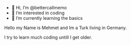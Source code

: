 - 👋 Hi, I’m @bettercallmemo
- 👀 I’m interested in coding
- 🌱 I’m currently learning the basics

Hello my Name is Mehmet and Im a Turk living in Germany.

I try to learn much coding untill I get older.

<!---
bettercallmemo/bettercallmemo is a ✨ special ✨ repository because its `README.md` (this file) appears on your GitHub profile.
You can click the Preview link to take a look at your changes.
--->
